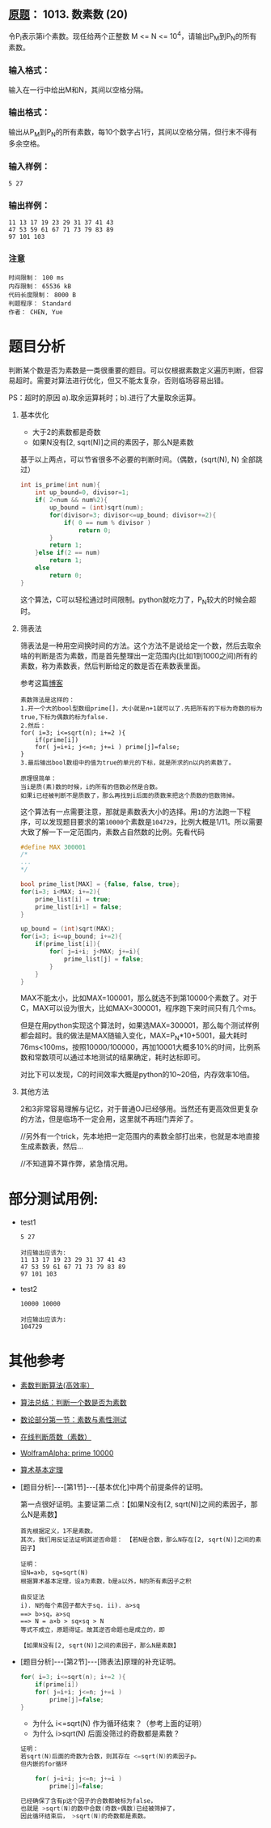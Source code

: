 ##	[原题](https://www.patest.cn/contests/pat-b-practise/1013)： 1013. 数素数 (20)

令P<sub>i</sub>表示第i个素数。现任给两个正整数 M <= N <= 10<sup>4</sup>，请输出P<sub>M</sub>到P<sub>N</sub>的所有素数。

###	输入格式：

输入在一行中给出M和N，其间以空格分隔。

###	输出格式：

输出从P<sub>M</sub>到P<sub>N</sub>的所有素数，每10个数字占1行，其间以空格分隔，但行末不得有多余空格。

###	输入样例：

```
5 27
```

###	输出样例：

```
11 13 17 19 23 29 31 37 41 43
47 53 59 61 67 71 73 79 83 89
97 101 103
```

###	注意

```
时间限制： 100 ms
内存限制： 65536 kB
代码长度限制： 8000 B
判题程序： Standard
作者： CHEN, Yue
```

#	题目分析

判断某个数是否为素数是一类很重要的题目。可以仅根据素数定义遍历判断，但容易超时。需要对算法进行优化，但又不能太复杂，否则临场容易出错。

PS：超时的原因 a).取余运算耗时；b).进行了大量取余运算。

<!-- 优化的意义在于，量少的时候虽然会复杂一些，增加了时间，但是绝对时间仍然很小。量大的时候体现出优化效果，绝对时间远远小于定义法。 -->

1.	基本优化

	*	大于2的素数都是奇数
	*	如果N没有[2, sqrt(N)]之间的素因子，那么N是素数

	基于以上两点，可以节省很多不必要的判断时间。（偶数，(sqrt(N), N) 全部跳过）

	```c
	int is_prime(int num){
		int up_bound=0, divisor=1;
		if( 2<num && num%2){
			up_bound = (int)sqrt(num);
			for(divisor=3; divisor<=up_bound; divisor+=2){
				if( 0 == num % divisor )
					return 0;
			}
			return 1;
		}else if(2 == num)
			return 1;
		else
			return 0;
	}
	```

	这个算法，C可以轻松通过时间限制。python就吃力了，P<sub>N</sub>较大的时候会超时。

2.	筛表法

	筛表法是一种用空间换时间的方法。这个方法不是说给定一个数，然后去取余啥的判断是否为素数，而是首先整理出一定范围内(比如1到1000之间)所有的素数，称为素数表，然后判断给定的数是否在素数表里面。

	参考这篇[博客](http://blog.csdn.net/liukehua123/article/details/5482854)

	```
	素数筛法是这样的：
	1.开一个大的bool型数组prime[]，大小就是n+1就可以了.先把所有的下标为奇数的标为true,下标为偶数的标为false.
	2.然后：
	for( i=3; i<=sqrt(n); i+=2 ){
		if(prime[i])
		for( j=i+i; j<=n; j+=i ) prime[j]=false;
	}
	3.最后输出bool数组中的值为true的单元的下标，就是所求的n以内的素数了。

	原理很简单：
	当i是质(素)数的时候，i的所有的倍数必然是合数。
	如果i已经被判断不是质数了，那么再找到i后面的质数来把这个质数的倍数筛掉。
	```

	这个算法有一点需要注意，那就是素数表大小的选择。用`1`的方法跑一下程序，可以发现题目要求的第`10000`个素数是`104729`，比例大概是1/11。所以需要大致了解一下一定范围内，素数占自然数的比例。先看代码

	```c
	#define MAX 300001
	/*
	...	
	*/

	bool prime_list[MAX] = {false, false, true};
	for(i=3; i<MAX; i+=2){
		prime_list[i] = true;
		prime_list[i+1] = false;
	}

	up_bound = (int)sqrt(MAX);
	for(i=3; i<=up_bound; i+=2){
		if(prime_list[i]){
			for( j=i+i; j<MAX; j+=i){
				prime_list[j] = false;
			}
		}
	}
	```

	MAX不能太小，比如MAX=100001，那么就选不到第10000个素数了。对于C，MAX可以设为很大，比如MAX=300001，程序跑下来时间只有几个ms。

	但是在用python实现这个算法时，如果选MAX=300001，那么每个测试样例都会超时。我的做法是MAX随输入变化，MAX=P<sub>N</sub>*10+5001，最大耗时76ms<100ms，按照10000/100000，再加10001大概多10%的时间，比例系数和常数项可以通过本地测试的结果确定，耗时达标即可。

	对比下可以发现，C的时间效率大概是python的10~20倍，内存效率10倍。

	<!-- 由于已知第10000个素数是104729
	可设max = n*10+5001
	max为奇数
	104729可以在本地算出来，稍微取多一点+10001也无妨
	python2.7，n*10+5001，在pat测试用例中是76ms，内存足够
	或者优化为素数表只存奇数
	如果不考虑接口变动。。因为输出也要变，输出也比较耗时，
	此项作为TODO
	但是，没做优化的筛表法，用C是绝对够了
	-->

3.	其他方法

	2和3非常容易理解与记忆，对于普通OJ已经够用。当然还有更高效但更复杂的方法，但是临场不一定会用，这里就不再班门弄斧了。

	//另外有一个trick，先本地把一定范围内的素数全部打出来，也就是本地直接生成素数表，然后...

	//不知道算不算作弊，紧急情况用。

#	部分测试用例:

*	test1

	```
	5 27

	对应输出应该为:
	11 13 17 19 23 29 31 37 41 43
	47 53 59 61 67 71 73 79 83 89
	97 101 103
	```

*	test2

	```
	10000 10000

	对应输出应该为:
	104729
	```

#	其他参考

*	[素数判断算法(高效率）](http://blog.csdn.net/liukehua123/article/details/5482854)

*	[算法总结：判断一个数是否为素数](http://blog.csdn.net/arvonzhang/article/details/8564836)

*	[数论部分第一节：素数与素性测试](http://www.matrix67.com/blog/archives/234)

*	[在线判断质数（素数）](http://www.osgeo.cn/app/s2711)

*	[WolframAlpha: prime 10000](http://www.wolframalpha.com/input/?x=0&y=0&i=prime+10000)

*	[算术基本定理](https://zh.wikipedia.org/wiki/%E7%AE%97%E6%9C%AF%E5%9F%BA%E6%9C%AC%E5%AE%9A%E7%90%86)

*	[题目分析]---[第1节]---[基本优化]中两个前提条件的证明。

	第一点很好证明。主要证第二点：【如果N没有[2, sqrt(N)]之间的素因子，那么N是素数】

	```
	首先根据定义，1不是素数。
	其次，我们用反证法证明其逆否命题： 【若N是合数，那么N存在[2, sqrt(N)]之间的素因子】

	证明：
	设N=a×b, sq=sqrt(N)
	根据算术基本定理，设a为素数，b是a以外，N的所有素因子之积

	由反证法
	i). N的每个素因子都大于sq. ii). a>sq
	==> b>sq，a>sq
	==> N = a×b > sq×sq > N
	等式不成立，原题得证。故其逆否命题也是成立的，即

	【如果N没有[2, sqrt(N)]之间的素因子，那么N是素数】
	```

*	[题目分析]---[第2节]---[筛表法]原理的补充证明。

	```c
	for( i=3; i<=sqrt(n); i+=2 ){
		if(prime[i])
		for( j=i+i; j<=n; j+=i )
			prime[j]=false;
	}
	```

	*	为什么 i<=sqrt(N) 作为循环结束？（参考上面的证明）
	*	为什么 i>sqrt(N) 后面没筛过的奇数都是素数？
	
	```c
	证明：
	若sqrt(N)后面的奇数为合数，则其存在 <=sqrt(N)的素因子p。
	但内嵌的for循环

		for( j=i+i; j<=n; j+=i )
			prime[j]=false;

	已经确保了含有p这个因子的合数都被标为false，
	也就是 >sqrt(N)的数中合数(奇数+偶数)已经被筛掉了，
	因此循环结束后， >sqrt(N)的奇数都是素数。
	```
